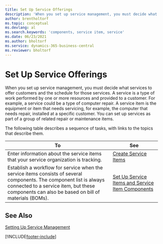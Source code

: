 ```yaml
---
title: Set Up Service Offerings
description: 'When you set up service management, you must decide what services to offer customers and the schedule for those services.'
author: brentholtorf
ms.topic: conceptual
ms.devlang: al
ms.search.keywords: 'components, service item, service'
ms.date: 06/23/2021
ms.author: bholtorf
ms.service: dynamics-365-business-central
ms.reviewer: bholtorf
---
```


# Set Up Service Offerings
When you set up service management, you must decide what services to offer customers and the schedule for those services. A service is a type of work performed by one or more resources and provided to a customer. For example, a service could be a type of computer repair. A service item is the equipment or item that needs servicing, for example, the computer that needs repair, installed at a specific customer. You can set up services as part of a group of related repair or maintenance items.  
  
The following table describes a sequence of tasks, with links to the topics that describe them.  
  
|**To**|**See**|  
|------------|-------------|  
|Enter information about the service items that your service organization is tracking.|[Create Service Items](service-how-to-create-service-items.md)|  
|Establish a workflow for service when the service items consists of several components. The component list is always connected to a service item, but these components can also be based on bill of materials (BOMs).|[Set Up Service Items and Service Item Components](service-how-setup-service-items.md)|  
  
## See Also  
[Setting Up Service Management](service-setup-service.md)   

[!INCLUDE[footer-include](includes/footer-banner.md)]